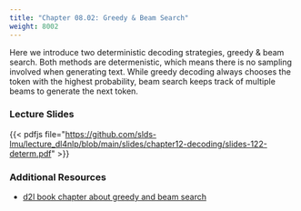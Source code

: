 ```yaml
---
title: "Chapter 08.02: Greedy & Beam Search"
weight: 8002
---
```

Here we introduce two deterministic decoding strategies, greedy & beam search. Both methods are determenistic, which means there is no sampling involved when generating text. While greedy decoding always chooses the token with the highest probability, beam search keeps track of multiple beams to generate the next token.

<!--more-->

### Lecture Slides

{{< pdfjs file="https://github.com/slds-lmu/lecture_dl4nlp/blob/main/slides/chapter12-decoding/slides-122-determ.pdf" >}}

### Additional Resources 

- [d2l book chapter about greedy and beam search](https://d2l.ai/chapter_recurrent-modern/beam-search.html)


